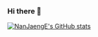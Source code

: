 ### Hi there 👋

<!--
**NanJaengE/NanJaengE** is a ✨ _special_ ✨ repository because its `README.md` (this file) appears on your GitHub profile.

Here are some ideas to get you started:

- 🔭 I’m currently working on ...
- 🌱 I’m currently learning ...
- 👯 I’m looking to collaborate on ...
- 🤔 I’m looking for help with ...
- 💬 Ask me about ...
- 📫 How to reach me: ...
- 😄 Pronouns: ...
- ⚡ Fun fact: ...
-->
[![NanJaengE's GitHub stats](https://github-readme-stats.vercel.app/api?username=NanJaengE)](https://github.com/anuraghazra/github-readme-stats)
